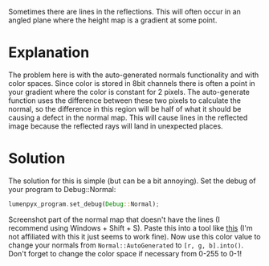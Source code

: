 Sometimes there are lines in the reflections. This will often occur in an angled plane where the height map is a gradient at some point. 

# Explanation
The problem here is with the auto-generated normals functionality and with color spaces. Since color is stored in 8bit channels there is often a point in your gradient where the color is constant for 2 pixels. The auto-generate function uses the difference between these two pixels to calculate the normal, so the difference in this region will be half of what it should be causing a defect in the normal map. This will cause lines in the reflected image because the reflected rays will land in unexpected places.

# Solution
The solution for this is simple (but can be a bit annoying). Set the debug of your program to Debug::Normal:
```rust
lumenpyx_program.set_debug(Debug::Normal);
```
Screenshot part of the normal map that doesn't have the lines (I recommend using Windows + Shift + S). Paste this into a tool like [this](https://redketchup.io/color-picker) (I'm not affiliated with this it just seems to work fine). Now use this color value to change your normals from ```Normal::AutoGenerated``` to ```[r, g, b].into()```. Don't forget to change the color space if necessary from 0-255 to 0-1!